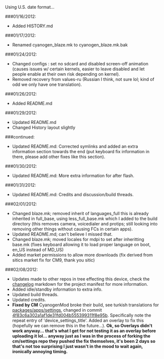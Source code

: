 Using U.S. date format...

###01/16/2012:
* Added HISTORY.md

###01/17/2012:
* Renamed cyanogen_blaze.mk to cyanogen_blaze.mk.bak

###01/24/2012:
* Changed configs : set no sdcard and disabled screen-off animation (causes issues w/ certain kernels, easier to leave disabled and let people enable at their own risk depending on kernel).
* Removed recovery from values-ru (Russian I think, not sure lol; kind of odd we only have one translation).

###01/26/2012:
* Added README.md

###01/29/2012:
* Updated README.md
* Changed History layout slightly

###continued:
* Updated README.md: Corrected symlinks and added an extra information section towards the end (put keyboard fix information in there, please add other fixes like this section).

###01/30/2012:
* Updated README.md: More extra information for after flash.

###01/31/2012:
* Updated README.md: Credits and discussion/build threads.

###02/01/2012:
* Changed blaze.mk; removed inherit of languages_full this is already inherited in full_base, using less_full_base.mk which I added to the build directory (this removes camera, voicedialer and protips; still looking into removing other things without causing FCs in certain apps).
* Updated README.md; can't believe I missed that.
* Changed blaze.mk; moved locales for mdpi to set after inheritting base.mk (fixes keyboard allowing it to load proper language on boot, en_US instead of MD_US)
* Added market permissions to allow more downloads (fix derived from sitics market fix for CM9, thank you sitic)

###02/08/2012:
* Updates made to other repos in tree effecting this device, check the [changelog](https://github.com/IngCr3at1on/android/blob/gingerbread/CHANGELOG.md) markdown for the project manifest for more information.
* Added idle/standby information to extra info.
* Updated build threads.
* Updated credits.
* **Fixed by CM** CyanogenMod broke their build, see turkish translations for [packages/apps/settings](https://github.com/CyanogenMod/android_packages_apps_Settings/blob/4f83c6a302a1af1de31fd004b555399311f8e95b/res/values-tr/strings.xml#L1391), changed in commit [4f83c6a302a1af1de31fd004b555399311f8e95b](https://github.com/CyanogenMod/android_packages_apps_Settings/commit/4f83c6a302a1af1de31fd004b555399311f8e95b). Specifically note the repeat entry of 'device_settings_title'. Added an overlay to fix this (hopefully we can remove this in the future...). **Ok, so Overlays didn't work anyway... that's what I get for not testing it as an overlay before uploading it lol... anyway just as I was in the process of forking the cm/settings repo they pushed the fix themselves, it's been 2 days so that's not too surprising I just wasn't in the mood to wait again, ironically annoying timing.**
